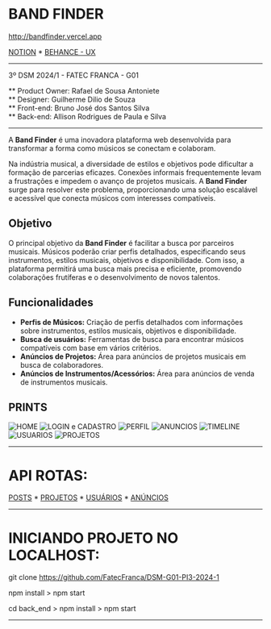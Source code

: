 # BAND FINDER

http://bandfinder.vercel.app

[NOTION](https://www.notion.so/Band-Finder-17b3bd2259864c54ab467b60ab35f99b0) * [BEHANCE - UX](https://www.notion.so/Band-Finder-17b3bd2259864c54ab467b60ab35f99b)

--------------------------------------------------------------------------------------------------------------------------

3º DSM 2024/1 - FATEC FRANCA - G01

** Product Owner: Rafael de Sousa Antoniete  
** Designer: Guilherme Dilio de Souza  
** Front-end: Bruno José dos Santos Silva  
** Back-end: Allison Rodrigues de Paula e Silva

--------------------------------------------------------------------------------------------------------------------------

A **Band Finder** é uma inovadora plataforma web 
desenvolvida para transformar a forma como músicos se conectam e colaboram.

Na indústria musical, a diversidade de estilos e objetivos pode dificultar a formação de parcerias eficazes. Conexões informais frequentemente levam a frustrações e impedem o avanço de projetos musicais. A **Band Finder** surge para resolver este problema, proporcionando uma solução escalável e acessível que conecta músicos com interesses compatíveis.

## Objetivo

O principal objetivo da **Band Finder** é facilitar a busca por parceiros musicais. Músicos poderão criar perfis detalhados, especificando seus instrumentos, estilos musicais, objetivos e disponibilidade. Com isso, a plataforma permitirá uma busca mais precisa e eficiente, promovendo colaborações frutíferas e o desenvolvimento de novos talentos.

## Funcionalidades

- **Perfis de Músicos:** Criação de perfis detalhados com informações sobre instrumentos, estilos musicais, objetivos e disponibilidade.
- **Busca de usuários:** Ferramentas de busca para encontrar músicos compatíveis com base em vários critérios.
- **Anúncios de Projetos:** Área para anúncios de projetos musicais em busca de colaboradores.
- **Anúncios de Instrumentos/Acessórios:** Área para anúncios de venda de instrumentos musicais.

## PRINTS

![HOME](0%20Design/Prints/home.png)
![LOGIN e CADASTRO](0%20Design/Prints/login-cadastro.png)
![PERFIL](0%20Design/Prints/perfil.png)
![ANUNCIOS](0%20Design/Prints/anuncios.png)
![TIMELINE](0%20Design/Prints/timeline.png)
![USUARIOS](0%20Design/Prints/usuarios.png)
![PROJETOS](0%20Design/Prints/projetos.png)

--------------------------------------------------------------------------------------------------------------------------

# API ROTAS:

[POSTS](https://bandfinder-backend.vercel.app/posts) * [PROJETOS](https://bandfinder-backend.vercel.app/projetos) * [USUÁRIOS](https://bandfinder-backend.vercel.app/usuarios) * [ANÚNCIOS](https://bandfinder-backend.vercel.app/anuncios)

--------------------------------------------------------------------------------------------------------------------------

# INICIANDO PROJETO NO LOCALHOST:

git clone https://github.com/FatecFranca/DSM-G01-PI3-2024-1

npm install > npm start

cd back_end > npm install > npm start

--------------------------------------------------------------------------------------------------------------------------

